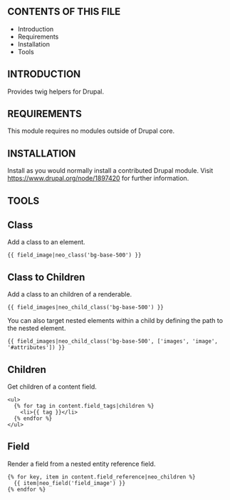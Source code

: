 CONTENTS OF THIS FILE
---------------------

 * Introduction
 * Requirements
 * Installation
 * Tools


INTRODUCTION
------------

Provides twig helpers for Drupal.


REQUIREMENTS
------------

This module requires no modules outside of Drupal core.


INSTALLATION
------------

Install as you would normally install a contributed Drupal module. Visit
https://www.drupal.org/node/1897420 for further information.

TOOLS
-----

## Class

Add a class to an element.

```twig
{{ field_image|neo_class('bg-base-500') }}
```

## Class to Children

Add a class to an children of a renderable.

```twig
{{ field_images|neo_child_class('bg-base-500') }}
```

You can also target nested elements within a child by defining the path to the
nested element.

```twig
{{ field_images|neo_child_class('bg-base-500', ['images', 'image', '#attributes']) }}
```

## Children

Get children of a content field.

```twig
<ul>
  {% for tag in content.field_tags|children %}
    <li>{{ tag }}</li>
  {% endfor %}
</ul>
```

## Field

Render a field from a nested entity reference field.

```twig
{% for key, item in content.field_reference|neo_children %}
  {{ item|neo_field('field_image') }}
{% endfor %}
```
